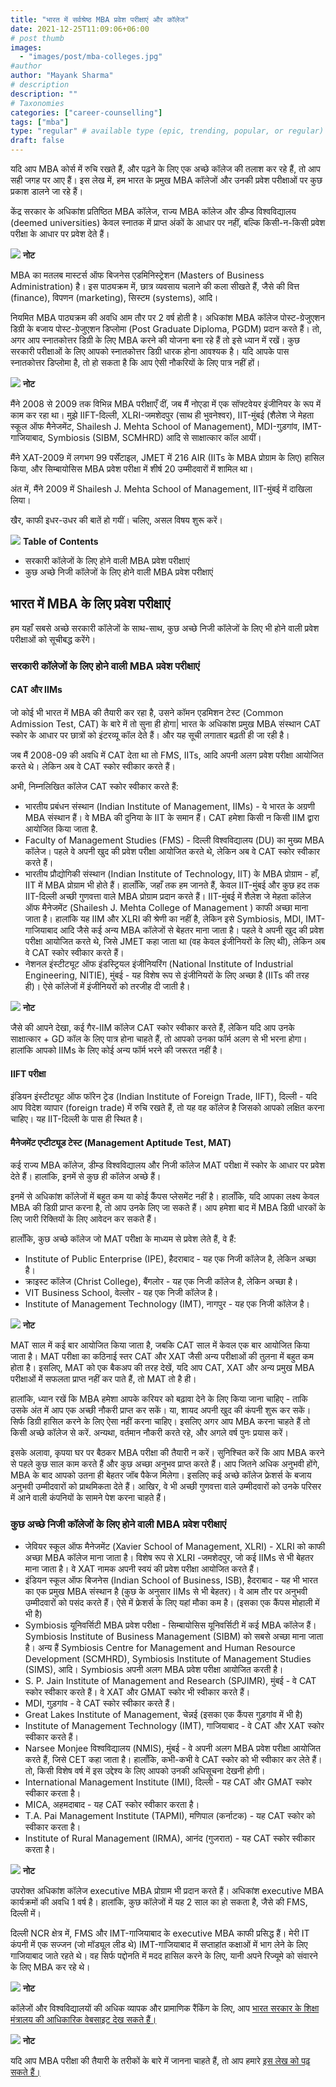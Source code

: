 ```yaml
---
title: "भारत में सर्वश्रेष्ठ MBA प्रवेश परीक्षाएं और कॉलेज"
date: 2021-12-25T11:09:06+06:00
# post thumb
images:
  - "images/post/mba-colleges.jpg"
#author
author: "Mayank Sharma"
# description
description: ""
# Taxonomies
categories: ["career-counselling"]
tags: ["mba"]
type: "regular" # available type (epic, trending, popular, or regular)
draft: false
---
```


यदि आप MBA कोर्स में रुचि रखते हैं, और पढ़ने के लिए एक अच्छे कॉलेज की तलाश कर रहे हैं, तो आप सही जगह पर आए हैं। इस लेख में, हम भारत के प्रमुख MBA कॉलेजों और उनकी प्रवेश परीक्षाओं पर कुछ प्रकाश डालने जा रहे हैं।

केंद्र सरकार के अधिकांश प्रतिष्ठित MBA कॉलेज, राज्य MBA कॉलेज और डीम्ड विश्वविद्यालय (deemed universities) केवल स्नातक में प्राप्त अंकों के आधार पर नहीं, बल्कि किसी-न-किसी प्रवेश परीक्षा के आधार पर प्रवेश देते हैं।

<div class="toc-mak">
  <img src="../../../images/pencil.png">
  <b>नोट</b><br>

MBA का मतलब मास्टर्स ऑफ बिजनेस एडमिनिस्ट्रेशन (Masters of Business Administration) है। इस पाठ्यक्रम में, छात्र व्यवसाय चलाने की कला सीखते हैं, जैसे की वित्त (finance), विपणन (marketing), सिस्टम (systems), आदि।
</div>

नियमित MBA पाठ्यक्रम की अवधि आम तौर पर 2 वर्ष होती है। अधिकांश MBA कॉलेज पोस्ट-ग्रेजुएशन डिग्री के बजाय पोस्ट-ग्रेजुएशन डिप्लोमा (Post Graduate Diploma, PGDM) प्रदान करते हैं। तो, अगर आप स्नातकोत्तर डिग्री के लिए MBA करने की योजना बना रहे हैं तो इसे ध्यान में रखें। कुछ सरकारी परीक्षाओं के लिए आपको स्नातकोत्तर डिग्री धारक होना आवश्यक है। यदि आपके पास स्नातकोत्तर डिप्लोमा है, तो हो सकता है कि आप ऐसी नौकरियों के लिए पात्र नहीं हों।

<div class="toc-mak">
  <img src="../../../images/pencil.png">
  <b>नोट</b><br>

मैंने 2008 से 2009 तक विभिन्न MBA परीक्षाएँ दीं, जब मैं नोएडा में एक सॉफ्टवेयर इंजीनियर के रूप में काम कर रहा था। मुझे IIFT-दिल्ली, XLRI-जमशेदपुर (साथ ही भुवनेश्वर), IIT-मुंबई (शैलेश जे मेहता स्कूल ऑफ मैनेजमेंट, Shailesh J. Mehta School of Management), MDI-गुड़गांव, IMT-गाजियाबाद, Symbiosis (SIBM, SCMHRD) आदि से साक्षात्कार कॉल आयीं।

मैंने XAT-2009 में लगभग 99 पर्सेंटाइल, JMET में 216 AIR (IITs के MBA प्रोग्राम के लिए) हासिल किया, और सिम्बायोसिस MBA प्रवेश परीक्षा में शीर्ष 20 उम्मीदवारों में शामिल था।

अंत में, मैंने 2009 में Shailesh J. Mehta School of Management, IIT-मुंबई में दाखिला लिया।
</div>

खैर, काफी इधर-उधर की बातें हो गयीं। चलिए, असल विषय शुरू करें।

<div class="toc-mak">
<img src="../../../images/pencil.png">
<b>Table of Contents</b>
<ul>
<li>सरकारी कॉलेजों के लिए होने वाली MBA प्रवेश परीक्षाएं</li>
<li>कुछ अच्छे निजी कॉलेजों के लिए होने वाली MBA प्रवेश परीक्षाएं </li>
</ul>
</div>

## भारत में MBA के लिए प्रवेश परीक्षाएं 

हम यहाँ सबसे अच्छे सरकारी कॉलेजों के साथ-साथ, कुछ अच्छे निजी कॉलेजों के लिए भी होने वाली प्रवेश परीक्षाओं को सूचीबद्ध करेंगे।

### सरकारी कॉलेजों के लिए होने वाली MBA प्रवेश परीक्षाएं 

#### CAT और IIMs

जो कोई भी भारत में MBA की तैयारी कर रहा है, उसने कॉमन एडमिशन टेस्ट (Common Admission Test, CAT) के बारे में तो सुना ही होगा| भारत के अधिकांश प्रमुख MBA संस्थान CAT स्कोर के आधार पर छात्रों को इंटरव्यू कॉल देते हैं। और यह सूची लगातार बढ़ती ही जा रही है।

जब मैं 2008-09 की अवधि में CAT देता था तो FMS, IITs, आदि अपनी अलग प्रवेश परीक्षा आयोजित करते थे। लेकिन अब वे CAT स्कोर स्वीकार करते हैं।

अभी, निम्नलिखित कॉलेज CAT स्कोर स्वीकार करते हैं:
* भारतीय प्रबंधन संस्थान (Indian Institute of Management, IIMs) - ये भारत के अग्रणी MBA संस्थान हैं। वे MBA की दुनिया के IIT के समान हैं। CAT हमेशा किसी न किसी IIM द्वारा आयोजित किया जाता है.
* Faculty of Management Studies (FMS) - दिल्ली विश्वविद्यालय (DU) का मुख्य MBA कॉलेज। पहले वे अपनी खुद की प्रवेश परीक्षा आयोजित करते थे, लेकिन अब वे CAT स्कोर स्वीकार करते हैं।
* भारतीय प्रौद्योगिकी संस्थान (Indian Institute of Technology, IIT) के MBA प्रोग्राम - हाँ, IIT में MBA प्रोग्राम भी होते हैं। हालाँकि, जहाँ तक हम जानते हैं, केवल IIT-मुंबई और कुछ हद तक IIT-दिल्ली अच्छी गुणवत्ता वाले MBA प्रोग्राम प्रदान करते हैं। IIT-मुंबई में शैलेश जे मेहता कॉलेज ऑफ मैनेजमेंट (Shailesh J. Mehta College of Management ) काफी अच्छा माना जाता है। हालांकि यह IIM और XLRI की श्रेणी का नहीं है, लेकिन इसे Symbiosis, MDI, IMT-गाजियाबाद आदि जैसे कई अन्य MBA कॉलेजों से बेहतर माना जाता है। पहले वे अपनी खुद की प्रवेश परीक्षा आयोजित करते थे, जिसे JMET कहा जाता था (वह केवल इंजीनियरों के लिए थी), लेकिन अब वे CAT स्कोर स्वीकार करते हैं।
* नेशनल इंस्टीट्यूट ऑफ इंडस्ट्रियल इंजीनियरिंग (National Institute of Industrial Engineering, NITIE), मुंबई - यह विशेष रूप से इंजीनियरों के लिए अच्छा है (IITs की तरह ही)। ऐसे कॉलेजों में इंजीनियरों को तरजीह दी जाती है।

<div class="toc-mak">
  <img src="../../../images/pencil.png">
  <b>नोट</b><br>

जैसे की आपने देखा, कई गैर-IIM कॉलेज CAT स्कोर स्वीकार करते हैं, लेकिन यदि आप उनके साक्षात्कार + GD कॉल के लिए पात्र होना चाहते हैं, तो आपको उनका फॉर्म अलग से भी भरना होगा। हालांकि आपको IIMs के लिए कोई अन्य फॉर्म भरने की जरूरत नहीं है।
</div>

#### IIFT परीक्षा

इंडियन इंस्टीट्यूट ऑफ फॉरेन ट्रेड (Indian Institute of Foreign Trade, IIFT), दिल्ली - यदि आप विदेश व्यापार (foreign trade) में रुचि रखते हैं, तो यह वह कॉलेज है जिसको आपको लक्षित करना चाहिए। यह IIT-दिल्ली के पास ही स्थित है।

#### मैनेजमेंट एप्टीट्यूड टेस्ट (Management Aptitude Test, MAT)

कई राज्य MBA कॉलेज, डीम्ड विश्वविद्यालय और निजी कॉलेज MAT परीक्षा में स्कोर के आधार पर प्रवेश देते हैं। हालांकि, इनमें से कुछ ही कॉलेज अच्छे हैं।

इनमें से अधिकांश कॉलेजों में बहुत कम या कोई कैंपस प्लेसमेंट नहीं है। हालाँकि, यदि आपका लक्ष्य केवल MBA की डिग्री प्राप्त करना है, तो आप उनके लिए जा सकते हैं। आप हमेशा बाद में MBA डिग्री धारकों के लिए जारी रिक्तियों के लिए आवेदन कर सकते हैं।

हालाँकि, कुछ अच्छे कॉलेज जो MAT परीक्षा के माध्यम से प्रवेश लेते हैं, वे हैं:
* Institute of Public Enterprise (IPE), हैदराबाद - यह एक निजी कॉलेज है, लेकिन अच्छा है।
* क्राइस्ट कॉलेज (Christ College), बैंगलोर - यह एक निजी कॉलेज है, लेकिन अच्छा है।
* VIT Business School, वेल्लोर - यह एक निजी कॉलेज है।
* Institute of Management Technology (IMT), नागपुर - यह एक निजी कॉलेज है।

<div class="toc-mak">
  <img src="../../../images/pencil.png">
  <b>नोट</b><br>

MAT साल में कई बार आयोजित किया जाता है, जबकि CAT साल में केवल एक बार आयोजित किया जाता है। MAT परीक्षा का कठिनाई स्तर CAT और XAT जैसी अन्य परीक्षाओं की तुलना में बहुत कम होता है। इसलिए, MAT को एक बैकअप की तरह देखें, यदि आप CAT, XAT और अन्य प्रमुख MBA परीक्षाओं में सफलता प्राप्त नहीं कर पाते हैं, तो MAT तो है ही।

हालांकि, ध्यान रखें कि MBA हमेशा आपके करियर को बढ़ावा देने के लिए किया जाना चाहिए - ताकि उसके अंत में आप एक अच्छी नौकरी प्राप्त कर सकें। या, शायद अपनी खुद की कंपनी शुरू कर सकें। सिर्फ डिग्री हासिल करने के लिए ऐसा नहीं करना चाहिए। इसलिए अगर आप MBA करना चाहते हैं तो किसी अच्छे कॉलेज से करें. अन्यथा, वर्तमान नौकरी करते रहे, और अगले वर्ष पुनः प्रयास करें।

इसके अलावा, कृपया घर पर बैठकर MBA परीक्षा की तैयारी न करें। सुनिश्चित करें कि आप MBA करने से पहले कुछ साल काम करते हैं और कुछ अच्छा अनुभव प्राप्त करते हैं। आप जितने अधिक अनुभवी होंगे, MBA के बाद आपको उतना ही बेहतर जॉब पैकेज मिलेगा। इसलिए कई अच्छे कॉलेज फ्रेशर्स के बजाय अनुभवी उम्मीदवारों को प्राथमिकता देते हैं। आखिर, वे भी अच्छी गुणवत्ता वाले उम्मीदवारों को उनके परिसर में आने वाली कंपनियों के सामने पेश करना चाहते हैं।
</div>

### कुछ अच्छे निजी कॉलेजों के लिए होने वाली MBA प्रवेश परीक्षाएं 

* जेवियर स्कूल ऑफ मैनेजमेंट (Xavier School of Management, XLRI) - XLRI को काफी अच्छा MBA कॉलेज माना जाता है। विशेष रूप से XLRI -जमशेदपुर, जो कई IIMs से भी बेहतर माना जाता है। वे XAT नामक अपनी स्वयं की प्रवेश परीक्षा आयोजित करते हैं।
* इंडियन स्कूल ऑफ बिजनेस (Indian School of Business, ISB), हैदराबाद - यह भी भारत का एक प्रमुख MBA संस्थान है (कुछ के अनुसार IIMs से भी बेहतर)। वे आम तौर पर अनुभवी उम्मीदवारों को पसंद करते हैं। ऐसे में फ्रेशर्स के लिए यहां मौका कम है। (इसका एक कैंपस मोहाली में भी है)
* Symbiosis यूनिवर्सिटी MBA प्रवेश परीक्षा - सिम्बायोसिस यूनिवर्सिटी में कई MBA कॉलेज हैं। Symbiosis Institute of Business Management (SIBM) को सबसे अच्छा माना जाता है। अन्य हैं Symbiosis Centre for Management and Human Resource Development (SCMHRD), Symbiosis Institute of Management Studies (SIMS), आदि। Symbiosis अपनी अलग MBA प्रवेश परीक्षा आयोजित करती है।
* S. P. Jain Institute of Management and Research (SPJIMR), मुंबई - वे CAT स्कोर स्वीकार करते हैं। वे XAT और GMAT स्कोर भी स्वीकार करते हैं।
* MDI, गुड़गांव - वे CAT स्कोर स्वीकार करते हैं।
* Great Lakes Institute of Management, चेन्नई (इसका एक कैंपस गुड़गांव में भी है)
* Institute of Management Technology (IMT), गाजियाबाद - वे CAT और XAT स्कोर स्वीकार करते हैं।
* Narsee Monjee विश्वविद्यालय (NMIS), मुंबई - वे अपनी अलग MBA प्रवेश परीक्षा आयोजित करते हैं, जिसे CET कहा जाता है। हालाँकि, कभी-कभी वे CAT स्कोर को भी स्वीकार कर लेते हैं। तो, किसी विशेष वर्ष में इस उद्देश्य के लिए आपको उनकी अधिसूचना देखनी होगी।
* International Management Institute (IMI), दिल्ली - यह CAT और GMAT स्कोर स्वीकार करता है।
* MICA, अहमदाबाद - यह CAT स्कोर स्वीकार करता है।
* T.A. Pai Management Institute (TAPMI), मणिपाल (कर्नाटक) - यह CAT स्कोर को स्वीकार करता है।
* Institute of Rural Management  (IRMA), आनंद (गुजरात) - यह CAT स्कोर स्वीकार करता है।

<div class="toc-mak">
  <img src="../../../images/pencil.png">
  <b>नोट</b><br>

उपरोक्त अधिकांश कॉलेज executive MBA  प्रोग्राम भी प्रदान करते हैं। अधिकांश executive MBA  कार्यक्रमों की अवधि 1 वर्ष है। हालांकि, कुछ कॉलेजों में यह 2 साल का हो सकता है, जैसे की FMS, दिल्ली में।

दिल्ली NCR क्षेत्र में, FMS और IMT-गाजियाबाद के executive MBA काफी प्रसिद्ध हैं। मेरी IT कंपनी में एक सज्जन (जो मॉड्यूल लीड थे) IMT-गाजियाबाद में सप्ताहांत कक्षाओं में भाग लेने के लिए गाजियाबाद जाते रहते थे। वह सिर्फ पद्दोनति में मदद हासिल करने के लिए, यानी अपने रिज्यूमे को संवारने के लिए MBA कर रहे थे।
</div>

<div class="toc-mak">
  <img src="../../../images/pencil.png">
  <b>नोट</b><br>

कॉलेजों और विश्वविद्यालयों की अधिक व्यापक और प्रामाणिक रैंकिंग के लिए, आप <a href="https://www.nirfindia.org/Home" target="_blank" title="Authentic rankings of colleges and universities" class="mak-link">भारत सरकार के शिक्षा मंत्रालय की आधिकारिक वेबसाइट देख सकते हैं।</a>
</div>

<div class="toc-mak">
  <img src="../../../images/pencil.png">
  <b>नोट</b><br>

यदि आप MBA परीक्षा की तैयारी के तरीकों के बारे में जानना चाहते हैं, तो आप हमारे <a href="../how-to-prepare-for-mba-entrance-exams" title="MBA exam preparation tips" class="mak-link">इस लेख को पढ़ सकते हैं।</a>
</div>

